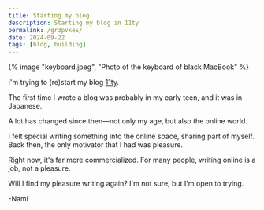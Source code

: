 ```yaml
---
title: Starting my blog
description: Starting my blog in 11ty
permalink: /gr3pVkeS/
date: 2024-09-22
tags: [blog, building]
---
```


{% image "keyboard.jpeg", "Photo of the keyboard of black MacBook" %}

I'm trying to (re)start my blog [11ty](https://www.11ty.dev/).

The first time I wrote a blog was probably in my early teen, and it was in Japanese.

A lot has changed since then—not only my age, but also the online world.

I felt special writing something into the online space, sharing part of myself. Back then, the only motivator that I had was pleasure.

Right now, it's far more commercialized. For many people, writing online is a job, not a pleasure.

Will I find my pleasure writing again? I'm not sure, but I'm open to trying.

-Nami

